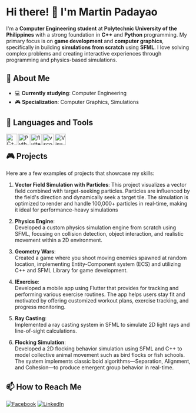 # Hi there! 👋 I'm Martin Padayao

I'm a **Computer Engineering student** at **Polytechnic University of the Philippines** with a strong foundation in **C++** and **Python** programming. My primary focus is on **game development** and **computer graphics**, specifically in building **simulations from scratch** using **SFML**. I love solving complex problems and creating interactive experiences through programming and physics-based simulations.

## 🚀 About Me

- 💻 **Currently studying**: Computer Engineering
- 🎮 **Specialization**: Computer Graphics, Simulations

## 🔧 Languages and Tools

<img align="left" alt="C++" width="30px" src="https://cdn.jsdelivr.net/gh/devicons/devicon@latest/icons/cplusplus/cplusplus-original.svg" />
<img align="left" alt="Python" width="30px" src="https://cdn.jsdelivr.net/gh/devicons/devicon@latest/icons/python/python-original.svg" />
<img align="left" alt="flutter" width="30px"  src="https://cdn.jsdelivr.net/gh/devicons/devicon@latest/icons/flutter/flutter-original.svg" />
<img align="left" alt="vscode" width="30px" src="https://cdn.jsdelivr.net/gh/devicons/devicon@latest/icons/vscode/vscode-original.svg" />
<img align="left" alt="VisualStudio" width="30px" src="https://cdn.jsdelivr.net/gh/devicons/devicon@latest/icons/visualstudio/visualstudio-original.svg" />
<br/>

## 🎮 Projects

Here are a few examples of projects that showcase my skills:
1. **Vector Field Simulation with Particles**:
   This project visualizes a vector field combined with target-seeking particles. Particles are influenced by the field's direction and dynamically seek a target tile. The simulation is optimized to render and handle 100,000+ particles in real-time, making it ideal for performance-heavy simulations
   
2. **Physics Engine**:  
   Developed a custom physics simulation engine from scratch using SFML, focusing on collision detection, object interaction, and realistic movement within a 2D environment.

3. **Geometry Wars**:  
   Created a game where you shoot moving enemies spawned at random location, implementing Entity-Component system (ECS) and utilizing C++ and SFML Library for game development.

4. **IExercise**:   
   Developed a mobile app using Flutter that provides for tracking and performing various exercise routines. The app helps users stay fit and motivated by offering customized workout plans, exercise tracking, and progress monitoring.

5. **Ray Casting**:   
   Implemented a ray casting system in SFML to simulate 2D light rays and line-of-sight calculations.

6. **Flocking Simulation**:   
   Developed a 2D flocking behavior simulation using SFML and C++ to model collective animal movement such as bird flocks or fish schools. The system implements classic boid algorithms—Separation, Alignment, and Cohesion—to produce emergent group behavior in real-time.

## 📫 How to Reach Me

[![Facebook](https://img.shields.io/badge/Facebook-1877F2?style=flat&logo=facebook&logoColor=white)](https://www.facebook.com/share/15pD3cU9Aj/)
[![LinkedIn](https://img.shields.io/badge/LinkedIn-0A66C2?style=flat&logo=linkedin&logoColor=white)](https://www.linkedin.com/in/martinpadayao/)


